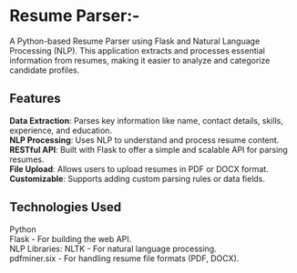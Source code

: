 **<h1>Resume Parser:-</h1>**
A Python-based Resume Parser using Flask and Natural Language Processing (NLP). This application extracts and processes essential information from resumes, making it easier to analyze and categorize candidate profiles.

**<h2>Features</h2>**
**Data Extraction**: Parses key information like name, contact details, skills, experience, and education.<br>
**NLP Processing**: Uses NLP to understand and process resume content.<br>
**RESTful API**: Built with Flask to offer a simple and scalable API for parsing resumes.<br>
**File Upload**: Allows users to upload resumes in PDF or DOCX format.<br>
**Customizable**: Supports adding custom parsing rules or data fields.<br>

**<h2>Technologies Used</h2>**
Python<br>
Flask - For building the web API.<br>
NLP Libraries: NLTK - For natural language processing. <br>
pdfminer.six - For handling resume file formats (PDF, DOCX).
